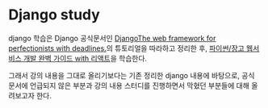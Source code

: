 # Django study

django 학습은 Django 공식문서인 [DjangoThe web framework for perfectionists with deadlines.](https://www.djangoproject.com/)의 튜토리얼을 따라하고 정리한 후, [파이썬/장고 웹서비스 개발 완벽 가이드 with 리액트](https://www.inflearn.com/course/%ED%8C%8C%EC%9D%B4%EC%8D%AC-%EC%9E%A5%EA%B3%A0-%EC%9B%B9%EC%84%9C%EB%B9%84%EC%8A%A4/dashboard)을 학습한다.

그래서 강의 내용을 그대로 올리기보다는 기존 정리한 django 내용에 바탕으로, 공식 문서에 언급되지 않은 부분과 강의 내용 스터디를 진행하면서 막혔던 부분들에 대해 올려보고자 한다.
